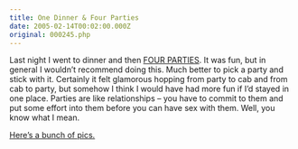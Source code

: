 ```yaml
---
title: One Dinner & Four Parties
date: 2005-02-14T00:02:00.000Z
original: 000245.php
---
```


Last night I went to dinner and then <a href="http://pictures.pascal.com/gallery/fourparties">FOUR PARTIES</a>. It was fun, but in general I wouldn’t recommend doing this. Much better to pick a party and stick with it. Certainly it felt glamorous hopping from party to cab and from cab to party, but somehow I think I would have had more fun if I’d stayed in one place. Parties are like relationships – you have to commit to them and put some effort into them before you can have sex with them. Well, you know what I mean.

<a href="http://pictures.pascal.com/gallery/fourparties">Here’s a bunch of pics.</a>
